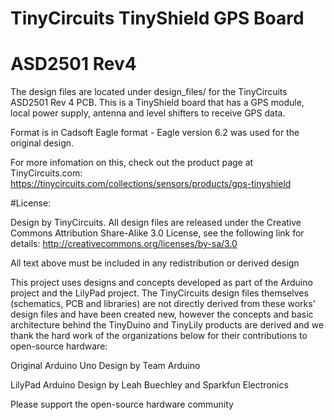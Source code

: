 # TinyCircuits TinyShield GPS Board
# ASD2501 Rev4

The design files are located under design_files/ for the TinyCircuits ASD2501 Rev 4 PCB.  This is a TinyShield board that has a GPS module, local power supply, antenna and level shifters to receive GPS data.

Format is in Cadsoft Eagle format - Eagle version 6.2 was used for the original design.

For more infomation on this, check out the product page at TinyCircuits.com:  https://tinycircuits.com/collections/sensors/products/gps-tinyshield



#License:

Design by TinyCircuits.
All design files are released under the Creative Commons Attribution Share-Alike 3.0 License, see the following link for details: http://creativecommons.org/licenses/by-sa/3.0

All text above must be included in any redistribution or derived design

This project uses designs and concepts developed as part of the Arduino project and the LilyPad project.  The TinyCircuits design files themselves (schematics, PCB and libraries) are not directly derived from these works' design files and have been created new, however the concepts and basic architecture behind the TinyDuino and TinyLily products are derived and we thank the hard work of the organizations below for their contributions to open-source hardware:
  
Original Arduino Uno Design by Team Arduino

LilyPad Arduino Design by Leah Buechley and Sparkfun Electronics

Please support the open-source hardware community 
